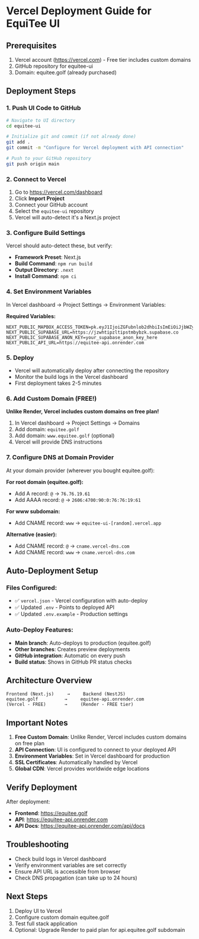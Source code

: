 # Vercel Deployment Guide for EquiTee UI

## Prerequisites
1. Vercel account (https://vercel.com) - Free tier includes custom domains
2. GitHub repository for equitee-ui
3. Domain: equitee.golf (already purchased)

## Deployment Steps

### 1. Push UI Code to GitHub
```bash
# Navigate to UI directory
cd equitee-ui

# Initialize git and commit (if not already done)
git add .
git commit -m "Configure for Vercel deployment with API connection"

# Push to your GitHub repository
git push origin main
```

### 2. Connect to Vercel
1. Go to https://vercel.com/dashboard
2. Click **Import Project**
3. Connect your GitHub account
4. Select the `equitee-ui` repository
5. Vercel will auto-detect it's a Next.js project

### 3. Configure Build Settings
Vercel should auto-detect these, but verify:
- **Framework Preset**: Next.js
- **Build Command**: `npm run build`
- **Output Directory**: `.next`
- **Install Command**: `npm ci`

### 4. Set Environment Variables
In Vercel dashboard → Project Settings → Environment Variables:

**Required Variables:**
```
NEXT_PUBLIC_MAPBOX_ACCESS_TOKEN=pk.eyJ1IjoiZGFubnlob2dhbiIsImEiOiJjbWZyajM0cTQwOXdiMnJxNHI4czJ1MjBnIn0.2m5NN9wrH4Vk_mPj0So_Lw
NEXT_PUBLIC_SUPABASE_URL=https://jzwhtipzltipstmbybzk.supabase.co
NEXT_PUBLIC_SUPABASE_ANON_KEY=your_supabase_anon_key_here
NEXT_PUBLIC_API_URL=https://equitee-api.onrender.com
```

### 5. Deploy
- Vercel will automatically deploy after connecting the repository
- Monitor the build logs in the Vercel dashboard
- First deployment takes 2-5 minutes

### 6. Add Custom Domain (FREE!)
**Unlike Render, Vercel includes custom domains on free plan!**

1. In Vercel dashboard → Project Settings → Domains
2. Add domain: `equitee.golf`
3. Add domain: `www.equitee.golf` (optional)
4. Vercel will provide DNS instructions

### 7. Configure DNS at Domain Provider
At your domain provider (wherever you bought equitee.golf):

**For root domain (equitee.golf):**
- Add A record: `@` → `76.76.19.61`
- Add AAAA record: `@` → `2606:4700:90:0:76:76:19:61`

**For www subdomain:**
- Add CNAME record: `www` → `equitee-ui-[random].vercel.app`

**Alternative (easier):**
- Add CNAME record: `@` → `cname.vercel-dns.com`
- Add CNAME record: `www` → `cname.vercel-dns.com`

## Auto-Deployment Setup

### Files Configured:
- ✅ `vercel.json` - Vercel configuration with auto-deploy
- ✅ Updated `.env` - Points to deployed API
- ✅ Updated `.env.example` - Production settings

### Auto-Deploy Features:
- **Main branch**: Auto-deploys to production (equitee.golf)
- **Other branches**: Creates preview deployments
- **GitHub integration**: Automatic on every push
- **Build status**: Shows in GitHub PR status checks

## Architecture Overview
```
Frontend (Next.js)     →     Backend (NestJS)
equitee.golf          →     equitee-api.onrender.com
(Vercel - FREE)       →     (Render - FREE tier)
```

## Important Notes
1. **Free Custom Domain**: Unlike Render, Vercel includes custom domains on free plan
2. **API Connection**: UI is configured to connect to your deployed API
3. **Environment Variables**: Set in Vercel dashboard for production
4. **SSL Certificates**: Automatically handled by Vercel
5. **Global CDN**: Vercel provides worldwide edge locations

## Verify Deployment
After deployment:
- **Frontend**: https://equitee.golf
- **API**: https://equitee-api.onrender.com
- **API Docs**: https://equitee-api.onrender.com/api/docs

## Troubleshooting
- Check build logs in Vercel dashboard
- Verify environment variables are set correctly
- Ensure API URL is accessible from browser
- Check DNS propagation (can take up to 24 hours)

## Next Steps
1. Deploy UI to Vercel
2. Configure custom domain equitee.golf
3. Test full stack application
4. Optional: Upgrade Render to paid plan for api.equitee.golf subdomain